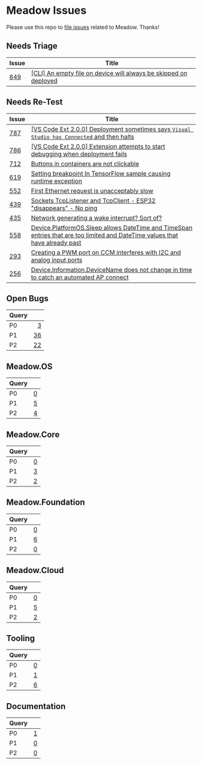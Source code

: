 # Meadow Issues

Please use this repo to [file issues](https://github.com/WildernessLabs/Meadow_Issues/issues/new/choose) related to Meadow. Thanks!

## Needs Triage

| Issue | Title |
|---|---|
| [849](https://github.com/WildernessLabs/Meadow_Issues/issues/849) | [[CLI] An empty file on device will always be skipped on deployed](https://github.com/WildernessLabs/Meadow_Issues/issues/849) |
## Needs Re-Test

| Issue | Title |
|---|---|
| [787](https://github.com/WildernessLabs/Meadow_Issues/issues/787) | [[VS Code Ext 2.0.0] Deployment sometimes says `Visual Studio has Connected` and then halts](https://github.com/WildernessLabs/Meadow_Issues/issues/787) |
| [786](https://github.com/WildernessLabs/Meadow_Issues/issues/786) | [[VS Code Ext 2.0.0] Extension attempts to start debugging when deployment fails](https://github.com/WildernessLabs/Meadow_Issues/issues/786) |
| [712](https://github.com/WildernessLabs/Meadow_Issues/issues/712) | [Buttons in containers are not clickable](https://github.com/WildernessLabs/Meadow_Issues/issues/712) |
| [619](https://github.com/WildernessLabs/Meadow_Issues/issues/619) | [Setting breakpoint In TensorFlow sample causing runtime exception](https://github.com/WildernessLabs/Meadow_Issues/issues/619) |
| [552](https://github.com/WildernessLabs/Meadow_Issues/issues/552) | [First Ethernet request is unacceptably slow](https://github.com/WildernessLabs/Meadow_Issues/issues/552) |
| [439](https://github.com/WildernessLabs/Meadow_Issues/issues/439) | [Sockets TcpListener and TcpClient - ESP32 "disappears" - No ping](https://github.com/WildernessLabs/Meadow_Issues/issues/439) |
| [435](https://github.com/WildernessLabs/Meadow_Issues/issues/435) | [Network generating a wake interrupt? Sort of?](https://github.com/WildernessLabs/Meadow_Issues/issues/435) |
| [558](https://github.com/WildernessLabs/Meadow_Issues/issues/558) | [Device.PlatformOS.Sleep allows DateTime and TimeSpan entries that are too limited and DateTime values that have already past](https://github.com/WildernessLabs/Meadow_Issues/issues/558) |
| [293](https://github.com/WildernessLabs/Meadow_Issues/issues/293) | [Creating a PWM port on CCM interferes with I2C and analog input ports ](https://github.com/WildernessLabs/Meadow_Issues/issues/293) |
| [256](https://github.com/WildernessLabs/Meadow_Issues/issues/256) | [Device.Information.DeviceName does not change in time to catch an automated AP connect](https://github.com/WildernessLabs/Meadow_Issues/issues/256) |
## Open Bugs

| Query |  |
|:------|-:|
| P0 | [3](https://github.com/WildernessLabs/Meadow_Issues/issues?q=is%3Aopen%20is%3Aissue%20label%3Abug%20label%3Ap0) |
| P1 | [36](https://github.com/WildernessLabs/Meadow_Issues/issues?q=is%3Aopen%20is%3Aissue%20label%3Abug%20label%3Ap1) |
| P2 | [22](https://github.com/WildernessLabs/Meadow_Issues/issues?q=is%3Aopen%20is%3Aissue%20label%3Abug%20label%3Ap2) |
## Meadow.OS

| Query |  |
|:------|-:|
| P0 | [0](https://github.com/WildernessLabs/Meadow_Issues/issues?q=is%3Aopen%20is%3Aissue%20label%3Abug%20label%3Ap0%20label%3Aos) |
| P1 | [5](https://github.com/WildernessLabs/Meadow_Issues/issues?q=is%3Aopen%20is%3Aissue%20label%3Abug%20label%3Ap1%20label%3Aos) |
| P2 | [4](https://github.com/WildernessLabs/Meadow_Issues/issues?q=is%3Aopen%20is%3Aissue%20label%3Abug%20label%3Ap2%20label%3Aos) |
## Meadow.Core

| Query |  |
|:------|-:|
| P0 | [0](https://github.com/WildernessLabs/Meadow_Issues/issues?q=is%3Aopen%20is%3Aissue%20label%3Abug%20label%3Ap0%20label%3Acore) |
| P1 | [3](https://github.com/WildernessLabs/Meadow_Issues/issues?q=is%3Aopen%20is%3Aissue%20label%3Abug%20label%3Ap1%20label%3Acore) |
| P2 | [2](https://github.com/WildernessLabs/Meadow_Issues/issues?q=is%3Aopen%20is%3Aissue%20label%3Abug%20label%3Ap2%20label%3Acore) |
## Meadow.Foundation

| Query |  |
|:------|-:|
| P0 | [0](https://github.com/WildernessLabs/Meadow_Issues/issues?q=is%3Aopen%20is%3Aissue%20label%3Abug%20label%3Ap0%20label%3Afoundation) |
| P1 | [6](https://github.com/WildernessLabs/Meadow_Issues/issues?q=is%3Aopen%20is%3Aissue%20label%3Abug%20label%3Ap1%20label%3Afoundation) |
| P2 | [0](https://github.com/WildernessLabs/Meadow_Issues/issues?q=is%3Aopen%20is%3Aissue%20label%3Abug%20label%3Ap2%20label%3Afoundation) |
## Meadow.Cloud

| Query |  |
|:------|-:|
| P0 | [0](https://github.com/WildernessLabs/Meadow_Issues/issues?q=is%3Aopen%20is%3Aissue%20label%3Abug%20label%3Ap0%20label%3Acloud) |
| P1 | [5](https://github.com/WildernessLabs/Meadow_Issues/issues?q=is%3Aopen%20is%3Aissue%20label%3Abug%20label%3Ap1%20label%3Acloud) |
| P2 | [2](https://github.com/WildernessLabs/Meadow_Issues/issues?q=is%3Aopen%20is%3Aissue%20label%3Abug%20label%3Ap2%20label%3Acloud) |
## Tooling

| Query |  |
|:------|-:|
| P0 | [0](https://github.com/WildernessLabs/Meadow_Issues/issues?q=is%3Aopen%20is%3Aissue%20label%3Abug%20label%3Ap0%20label%3Atooling) |
| P1 | [1](https://github.com/WildernessLabs/Meadow_Issues/issues?q=is%3Aopen%20is%3Aissue%20label%3Abug%20label%3Ap1%20label%3Atooling) |
| P2 | [6](https://github.com/WildernessLabs/Meadow_Issues/issues?q=is%3Aopen%20is%3Aissue%20label%3Abug%20label%3Ap2%20label%3Atooling) |
## Documentation

| Query |  |
|:------|-:|
| P0 | [1](https://github.com/WildernessLabs/Meadow_Issues/issues?q=is%3Aopen%20is%3Aissue%20label%3Abug%20label%3Ap0%20label%3Adocs) |
| P1 | [0](https://github.com/WildernessLabs/Meadow_Issues/issues?q=is%3Aopen%20is%3Aissue%20label%3Abug%20label%3Ap1%20label%3Adocs) |
| P2 | [0](https://github.com/WildernessLabs/Meadow_Issues/issues?q=is%3Aopen%20is%3Aissue%20label%3Abug%20label%3Ap2%20label%3Adocs) |
